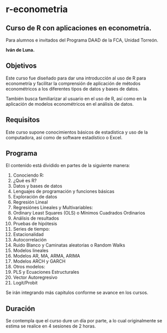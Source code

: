 # r-econometria

## Curso de R con aplicaciones en econometría.

Para alumnos e invitados del Programa DAAD de la FCA, Unidad Torreón.

**Iván de Luna.**

## Objetivos

Este curso fue diseñado para dar una introducción al uso de R para econometría
y facilitar la comprensión de aplicación de métodos econométricos a
los diferentes tipos de datos y bases de datos.

También busca familiarizar al usuario en el uso de R, así como en la aplicación
de modelos econométricos en el análisis de datos.

## Requisitos

Este curso supone conocimientos básicos de estadística y uso de la computadora, así como de software estadístico o Excel.

## Programa

El contenido está dividido en partes de la siguiente manera:
1. Conociendo R:
  1. ¿Qué es R?
  2. Datos y bases de datos
  3. Lenguajes de programación y funciones básicas
  4. Exploración de datos
  5. Regresión Lineal
2. Regresiónes Lineales y Multivariables:
  1. Ordinary Least Squares (OLS) o Mínimos Cuadrados Ordinarios
  2. Análisis de resultados
  3. Pruebas de hipótesis
3. Series de tiempo:
  1. Estacionalidad
  2. Autocorrelación
  3. Ruido Blanco y Caminatas aleatorias o Random Walks
  4. Modelos lineales
  5. Modelos AR, MA, ARMA, ARIMA
  6. Modelos ARCH y GARCH
4. Otros modelos:
  1. PLS y Ecuaciones Estructurales
  2. Vector Autoregresivo
  3. Logit/Probit
 

Se irán integrando más capitulos conforme se avance en los cursos.

## Duración

Se contempla que el curso dure un día por parte, a lo cual originalmente se estima se realice en 4 sesiones de 2 horas.

